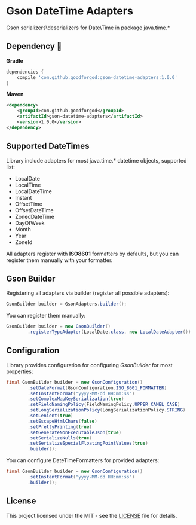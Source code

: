 # Gson DateTime Adapters

Gson serializers\deserializers for Date\Time in package java.time.*

## Dependency :rocket:
**Gradle**
```groovy
dependencies {
    compile 'com.github.goodforgod:gson-datetime-adapters:1.0.0'
}
```

**Maven**
```xml
<dependency>
    <groupId>com.github.goodforgod</groupId>
    <artifactId>gson-datetime-adapters</artifactId>
    <version>1.0.0</version>
</dependency>
```

## Supported DateTimes

Library include adapters for most java.time.* datetime objects, supported list:
- LocalDate
- LocalTime
- LocalDateTime
- Instant
- OffsetTime
- OffsetDateTime
- ZonedDateTime
- DayOfWeek
- Month
- Year
- ZoneId

All adapters register with **ISO8601** formatters by defaults, but you can register them manually with your formatter.

## Gson Builder

Registering all adapters via builder (register all possible adapters):
```java
GsonBuilder builder = GsonAdapters.builder();
```

You can register them manually:
```java
GsonBuilder builder = new GsonBuilder()
        .registerTypeAdapter(LocalDate.class, new LocalDateAdapter())
```

## Configuration

Library provides configuration for configuring *GsonBuilder* for most properties:

```java
final GsonBuilder builder = new GsonConfiguration()
        .setDateFormat(GsonConfiguration.ISO_8601_FORMATTER)
        .setInstantFormat("yyyy-MM-dd HH:mm:ss")
        .setComplexMapKeySerialization(true)
        .setFieldNamingPolicy(FieldNamingPolicy.UPPER_CAMEL_CASE)
        .setLongSerializationPolicy(LongSerializationPolicy.STRING)
        .setLenient(true)
        .setEscapeHtmlChars(false)
        .setPrettyPrinting(true)
        .setGenerateNonExecutableJson(true)
        .setSerializeNulls(true)
        .setSerializeSpecialFloatingPointValues(true)
        .builder();
```

You can configure DateTimeFormatters for provided adapters:
```java
final GsonBuilder builder = new GsonConfiguration()
        .setInstantFormat("yyyy-MM-dd HH:mm:ss")
        .builder();
```

## License

This project licensed under the MIT - see the [LICENSE](LICENSE) file for details.
